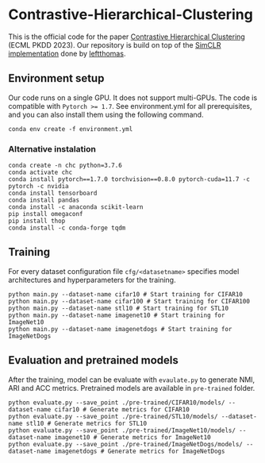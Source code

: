 # Contrastive-Hierarchical-Clustering
This is the official code for the paper [Contrastive Hierarchical Clustering](https://arxiv.org/pdf/2303.03389.pdf) (ECML PKDD 2023).
Our repository is build on top of the [SimCLR implementation](https://github.com/leftthomas/SimCLR) done by [leftthomas](https://github.com/leftthomas).

## Environment setup
Our code runs on a single GPU. It does not support multi-GPUs.
The code is compatible with `Pytorch >= 1.7`. See environment.yml for all prerequisites, and you can also install them using the following command.
```
conda env create -f environment.yml
```
### Alternative instalation
```
conda create -n chc python=3.7.6
conda activate chc
conda install pytorch==1.7.0 torchvision==0.8.0 pytorch-cuda=11.7 -c pytorch -c nvidia
conda install tensorboard
conda install pandas
conda install -c anaconda scikit-learn
pip install omegaconf
pip install thop
conda install -c conda-forge tqdm
```

## Training
For every dataset configuration file `cfg/<datasetname>` specifies model architectures and hyperparameters for the training.
```
python main.py --dataset-name cifar10 # Start training for CIFAR10
python main.py --dataset-name cifar100 # Start training for CIFAR100
python main.py --dataset-name stl10 # Start training for STL10
python main.py --dataset-name imagenet10 # Start training for ImageNet10
python main.py --dataset-name imagenetdogs # Start training for ImageNetDogs
```

## Evaluation and pretrained models
After the training, model can be evaluate with `evaulate.py` to generate NMI, ARI and ACC metrics. 
Pretrained models are available in `pre-trained` folder.
```
python evaluate.py --save_point ./pre-trained/CIFAR10/models/ --dataset-name cifar10 # Generate metrics for CIFAR10
python evaluate.py --save_point ./pre-trained/STL10/models/ --dataset-name stl10 # Generate metrics for STL10
python evaluate.py --save_point ./pre-trained/ImageNet10/models/ --dataset-name imagenet10 # Generate metrics for ImageNet10
python evaluate.py --save_point ./pre-trained/ImageNetDogs/models/ --dataset-name imagenetdogs # Generate metrics for ImageNetDogs
```
